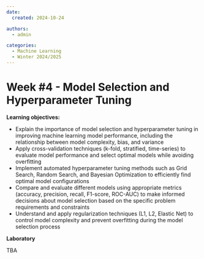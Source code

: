 ```yaml
---
date:
  created: 2024-10-24

authors:
  - admin

categories:
  - Machine Learning
  - Winter 2024/2025
---
```


# Week #4 - Model Selection and Hyperparameter Tuning


<!-- more -->

**Learning objectives:**

- Explain the importance of model selection and hyperparameter tuning in improving machine learning model performance, including the relationship between model complexity, bias, and variance
- Apply cross-validation techniques (k-fold, stratified, time-series) to evaluate model performance and select optimal models while avoiding overfitting
- Implement automated hyperparameter tuning methods such as Grid Search, Random Search, and Bayesian Optimization to efficiently find optimal model configurations
- Compare and evaluate different models using appropriate metrics (accuracy, precision, recall, F1-score, ROC-AUC) to make informed decisions about model selection based on the specific problem requirements and constraints
- Understand and apply regularization techniques (L1, L2, Elastic Net) to control model complexity and prevent overfitting during the model selection process

**Laboratory**

TBA
